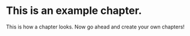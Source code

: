 # This is an example chapter.

This is how a chapter looks.
Now go ahead and create your own chapters!
